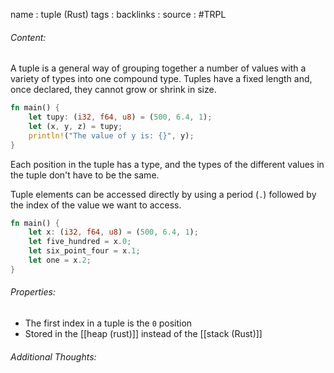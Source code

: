 name : tuple (Rust)
tags : 
backlinks : 
source : #TRPL 

###### Content:
A tuple is a general way of grouping together a number of values with a variety of types into one compound type. Tuples have a fixed length and, once declared, they cannot grow or shrink in size.

```rust
fn main() {
	let tupy: (i32, f64, u8) = (500, 6.4, 1);
	let (x, y, z) = tupy;
	println!("The value of y is: {}", y);
}
```

Each position in the tuple has a type, and the types of the different values in the tuple don't have to be the same.

Tuple elements can be accessed directly by using a period (`.`) followed by the index of the value we want to access.
```rust
fn main() { 
	let x: (i32, f64, u8) = (500, 6.4, 1); 
	let five_hundred = x.0; 
	let six_point_four = x.1; 
	let one = x.2; 
}
```

###### Properties:
- The first index in a tuple is the `0` position
- Stored in the [[heap (rust)]] instead of the [[stack (Rust)]]

###### Additional Thoughts:
